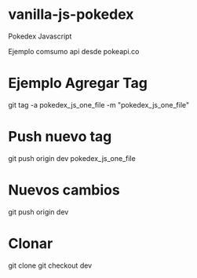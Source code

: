 # vanilla-js-pokedex
Pokedex Javascript

Ejemplo comsumo api desde pokeapi.co

# Ejemplo Agregar Tag

  git tag -a pokedex_js_one_file -m "pokedex_js_one_file"

 # Push nuevo tag

  git push origin dev pokedex_js_one_file 
  
# Nuevos cambios

  git push origin dev

# Clonar 

 git clone
 git checkout dev
 
